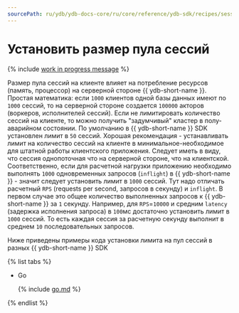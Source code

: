 ```yaml
---
sourcePath: ru/ydb/ydb-docs-core/ru/core/reference/ydb-sdk/recipes/session_pool_limit/index.md
---
```

# Установить размер пула сессий

{% include [work in progress message](../_includes/addition.md) %}

Размер пула сессий на клиенте влияет на потребление ресурсов (память, процессор) на серверной стороне {{ ydb-short-name }}.
Простая математика: если `1000` клиентов одной базы данных имеют по `1000` сессий, то на серверной стороне создается `100000` акторов (воркеров, исполнителей сессий). Если не лимитировать количество сессий на клиенте, то можно получить "задумчивый" кластер в полу-аварийном состоянии.
По умолчанию в {{ ydb-short-name }} SDK установлен лимит в `50` сессий.
Хорошая рекомендация - устанавливать лимит на количество сессий на клиенте в минимальное-необходимое для штатной работы клиентского приложения. Следует иметь в виду, что сессия однопоточная что на серверной стороне, что на клиентской. Соответственно, если для расчетной нагрузки приложению необходимо выполнять  `1000` одновременных запросов (`inflight`) в {{ ydb-short-name }} - значит следует установить лимит в `1000` сессий.
Тут надо отличать расчетный `RPS` (requests per second, запросов в секунду) и `inflight`. В первом случае это общее количество выполненных запросов к {{ ydb-short-name }} за `1` секунду. Например, для `RPS`=`10000` и средним `latency` (задержка исполнения запроса) в `100`мс достаточно установить лимит в `1000` сессий. То есть каждая сессия за расчетную секунду выполнит в среднем `10` последовательных запросов.

Ниже приведены примеры кода установки лимита на пул сессий в разных {{ ydb-short-name }} SDK

{% list tabs %}

- Go


  {% include [go.md](_includes/go.md) %}


{% endlist %}
